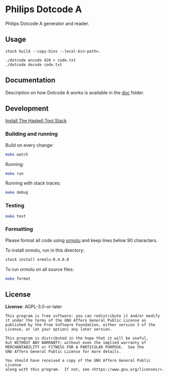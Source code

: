 # Philips Dotcode A

Philips Dotcode A generator and reader.

## Usage

```shell
stack build --copy-bins --local-bin-path=.

./dotcode encode 420 > code.txt
./dotcode decode code.txt
```

## Documentation

Description on how Dotcode A works is available in the [doc](doc/) folder.

## Development

[Install The Haskell Tool Stack](https://haskellstack.org)

### Building and running

Build on every change:

```sh
make watch
```

Running:

```sh
make run
```

Running with stack traces:

```sh
make debug
```

### Testing

```sh
make test
```

### Formatting

Please format all code using [ormolu](https://github.com/tweag/ormolu) and keep lines below 90 characters.

To install ormolu, run in this directory:
```bash
stack install ormolu-0.4.0.0
```

To run ormolu on all source files:
```bash
make format
```

## License

**License**:  AGPL-3.0-or-later

```
This program is free software: you can redistribute it and/or modify
it under the terms of the GNU Affero General Public License as
published by the Free Software Foundation, either version 3 of the
License, or (at your option) any later version.

This program is distributed in the hope that it will be useful,
but WITHOUT ANY WARRANTY; without even the implied warranty of
MERCHANTABILITY or FITNESS FOR A PARTICULAR PURPOSE.  See the
GNU Affero General Public License for more details.

You should have received a copy of the GNU Affero General Public License
along with this program.  If not, see <https://www.gnu.org/licenses/>.
```
